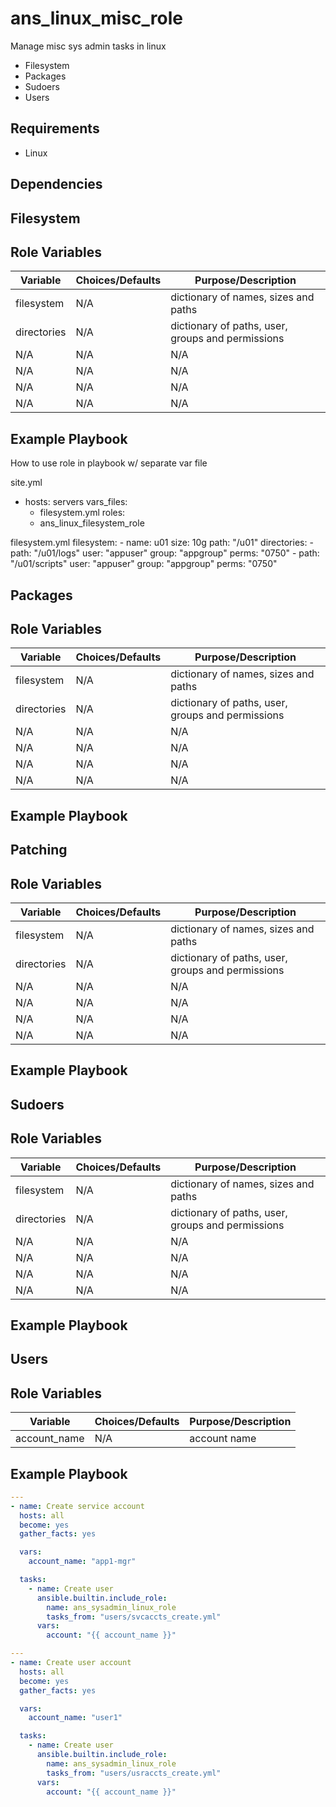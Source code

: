 # ans_linux_misc_role

Manage misc sys admin tasks in linux
- Filesystem
- Packages
- Sudoers
- Users

Requirements
------------

- Linux

Dependencies
------------


## Filesystem
Role Variables
--------------

| Variable            | Choices/Defaults    | Purpose/Description                                             |
| ------------------- | ------------------- | --------------------------------------------------------------- |
| filesystem          | N/A                 | dictionary of names, sizes and paths                            |
| directories         | N/A                 | dictionary of paths, user, groups and permissions               |
| N/A                 | N/A                 | N/A                                                             |
| N/A                 | N/A                 | N/A                                                             |
| N/A                 | N/A                 | N/A                                                             |
| N/A                 | N/A                 | N/A                                                             |


Example Playbook
----------------
How to use role in playbook w/ separate var file

site.yml
  - hosts: servers
    vars_files:
      - filesystem.yml
    roles:
      - ans_linux_filesystem_role

filesystem.yml
  filesystem:
    - name: u01
      size: 10g
      path: "/u01"
  directories:
    - path: "/u01/logs"
      user: "appuser"
      group: "appgroup"
      perms: "0750"
    - path: "/u01/scripts"
      user: "appuser"
      group: "appgroup"
      perms: "0750"


## Packages
Role Variables
--------------

| Variable            | Choices/Defaults    | Purpose/Description                                             |
| ------------------- | ------------------- | --------------------------------------------------------------- |
| filesystem          | N/A                 | dictionary of names, sizes and paths                            |
| directories         | N/A                 | dictionary of paths, user, groups and permissions               |
| N/A                 | N/A                 | N/A                                                             |
| N/A                 | N/A                 | N/A                                                             |
| N/A                 | N/A                 | N/A                                                             |
| N/A                 | N/A                 | N/A                                                             |


Example Playbook
----------------

## Patching
Role Variables
--------------

| Variable            | Choices/Defaults    | Purpose/Description                                             |
| ------------------- | ------------------- | --------------------------------------------------------------- |
| filesystem          | N/A                 | dictionary of names, sizes and paths                            |
| directories         | N/A                 | dictionary of paths, user, groups and permissions               |
| N/A                 | N/A                 | N/A                                                             |
| N/A                 | N/A                 | N/A                                                             |
| N/A                 | N/A                 | N/A                                                             |
| N/A                 | N/A                 | N/A                                                             |


Example Playbook
----------------

## Sudoers
Role Variables
--------------

| Variable            | Choices/Defaults    | Purpose/Description                                             |
| ------------------- | ------------------- | --------------------------------------------------------------- |
| filesystem          | N/A                 | dictionary of names, sizes and paths                            |
| directories         | N/A                 | dictionary of paths, user, groups and permissions               |
| N/A                 | N/A                 | N/A                                                             |
| N/A                 | N/A                 | N/A                                                             |
| N/A                 | N/A                 | N/A                                                             |
| N/A                 | N/A                 | N/A                                                             |


Example Playbook
----------------

## Users
Role Variables
--------------

| Variable            | Choices/Defaults    | Purpose/Description                                             |
| ------------------- | ------------------- | --------------------------------------------------------------- |
| account_name        | N/A                 | account name                                                    |

Example Playbook
----------------

```yaml
---
- name: Create service account
  hosts: all
  become: yes
  gather_facts: yes

  vars:
    account_name: "app1-mgr"

  tasks:
    - name: Create user
      ansible.builtin.include_role:
        name: ans_sysadmin_linux_role
        tasks_from: "users/svcaccts_create.yml"
      vars:
        account: "{{ account_name }}"

---
- name: Create user account
  hosts: all
  become: yes
  gather_facts: yes

  vars:
    account_name: "user1"

  tasks:
    - name: Create user
      ansible.builtin.include_role:
        name: ans_sysadmin_linux_role
        tasks_from: "users/usraccts_create.yml"
      vars:
        account: "{{ account_name }}"

```

